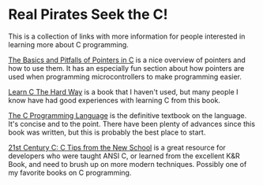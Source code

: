 # Real Pirates Seek the C!

This is a collection of links with more information for people interested in
learning more about C programming.

[The Basics and Pitfalls of Pointers in
C](https://hackaday.com/2018/04/04/the-basics-and-pitfalls-of-pointers-in-c/)
is a nice overview of pointers and how to use them.  It has an especially fun
section about how pointers are used when programming microcontrollers to make
programming easier.

[Learn C The Hard Way](https://amzn.to/2wgAj7Q) is a book that I haven't used, but many people I know have had good experiences with learning C from this book.

[The C Programming Language](https://amzn.to/2q7E7lq) is the definitive
textbook on the language.  It's concise and to the point.  There have been
plenty of advances since this book was written, but this is probably the best
place to start.

[21st Century C: C Tips from the New School](https://amzn.to/2IuSlUX) is a
great resource for developers who were taught ANSI C, or learned from the
excellent K&R Book, and need to brush up on more modern techniques.  Possibly
one of my favorite books on C programming.


